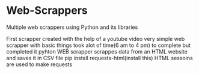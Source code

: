 # Web-Scrappers
Multiple web scrappers using Python and its libraries

First scrapper created with the help of a youtube video
very simple web scrapper with basic things took alot of time(6 am to 4 pm) to complete but completed it
pyhton WEB scrapper
scrappes data from an HTML website and saves it in CSV file
pip install requests-html(install this)
HTML sessoins are used to make requests
